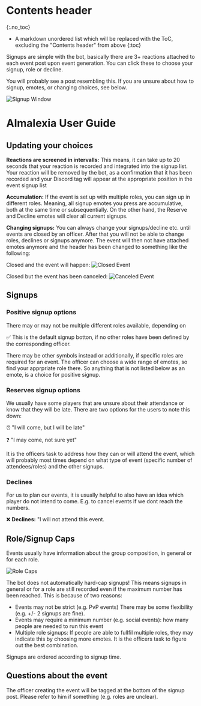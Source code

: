 # Contents header
{:.no_toc}

* A markdown unordered list which will be replaced with the ToC, excluding the "Contents header" from above
{:toc}


Signups are simple with the bot, basically there are 3+ reactions attached to each event post upon event generation. You can click these to choose your signup, role or decline.

You will probably see a post resembling this. If you are unsure about how to signup, emotes, or changing choices, see below.

![Signup Window](https://media.discordapp.net/attachments/632545040190668801/632545196311314442/Bildschirmfoto_2019-10-12_um_13.21.56.png)

# Almalexia User Guide

## Updating your choices

**Reactions are screened in intervalls:** This means, it can take up to 20 seconds that your reaction is recorded and integrated into the signup list. Your reaction will be removed by the bot, as a confirmation that it has been recorded and your Discord tag will appear at the appropriate position in the event signup list

**Accumulation:** If the event is set up with multiple roles, you can sign up in different roles. Meaning, all signup emotes you press are accumulative, both at the same time or subsequentially. On the other hand, the Reserve and Decline emotes will clear all current signups. 

**Changing signups:** You can always change your signups/decline etc. until events are closed by an officer. After that you will not be able to change roles, declines or signups anymore. The event will then not have attached emotes anymore and the header has been changed to something like the following: 

Closed and the event will happen: 
![Closed Event](https://cdn.discordapp.com/attachments/632545040190668801/632546241414299658/alma_closed.png)

Closed but the event has been canceled:
![Canceled Event](https://cdn.discordapp.com/attachments/632545040190668801/632546239329861642/alma_canceled.png)

## Signups
### Positive signup options
There may or may not be multiple different roles available, depending on 

✅ This is the default signup botton, if no other roles have been defined by the corresponding officer.

There may be other symbols instead or additionally, if specific roles are required for an event. The officer can choose a wide range of emotes, so find your apprpriate role there. So anything that is not listed below as an emote, is a choice for positive signup. 

### Reserves signup options
We usually have some players that are unsure about their attendance or know that they will be late. There are two options for the users to note this down:

⏰ "I will come, but I will be late"

❓ "I may come, not sure yet" 

It is the officers task to address how they can or will attend the event, which will probably most times depend on what type of event (specific number of attendees/roles) and the other signups.

### Declines
For us to plan our events, it is usually helpful to also have an idea which player do not intend to come. E.g. to cancel events if we dont reach the numbers.

❌ **Declines:** "I will not attend this event.

## Role/Signup Caps

Events usually have information about the group composition, in general or for each role.

![Role Caps](https://cdn.discordapp.com/attachments/632545040190668801/632548599896735744/Bildschirmfoto_2019-10-12_um_14.01.58.png)

The bot does not automatically hard-cap signups! This means signups in general or for a role are still recorded even if the maximum number has been reached. This is because of two reasons:
* Events may not be strict (e.g. PvP events) There may be some flexibility (e.g. +/- 2 signups are fine).
* Events may require a minimum number (e.g. social events): how many people are needed to run this event
* Multiple role signups: If people are able to fullfil multiple roles, they may indicate this by choosing more emotes. It is the officers task to figure out the best combination.

Signups are ordered according to signup time.

## Questions about the event

The officer creating the event will be tagged at the bottom of the signup post. Please refer to him if something (e.g. roles are unclear).

